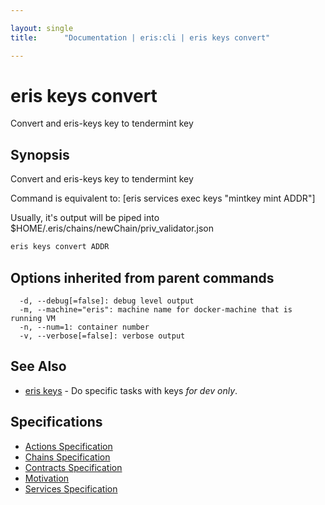 ```yaml
---

layout: single
title:      "Documentation | eris:cli | eris keys convert"

---
```


# eris keys convert

Convert and eris-keys key to tendermint key

## Synopsis

Convert and eris-keys key to tendermint key

Command is equivalent to: [eris services exec keys "mintkey mint ADDR"]

Usually, it's output will be piped into
$HOME/.eris/chains/newChain/priv_validator.json

```bash
eris keys convert ADDR
```

## Options inherited from parent commands

```
  -d, --debug[=false]: debug level output
  -m, --machine="eris": machine name for docker-machine that is running VM
  -n, --num=1: container number
  -v, --verbose[=false]: verbose output
```

## See Also

* [eris keys](/docs/documentation/cli/latest/eris_keys/)	 - Do specific tasks with keys *for dev only*.

## Specifications

* [Actions Specification](/docs/documentation/cli/latest/actions_specification/)
* [Chains Specification](/docs/documentation/cli/latest/chains_specification/)
* [Contracts Specification](/docs/documentation/cli/latest/contracts_specification/)
* [Motivation](/docs/documentation/cli/latest/motivation/)
* [Services Specification](/docs/documentation/cli/latest/services_specification/)

